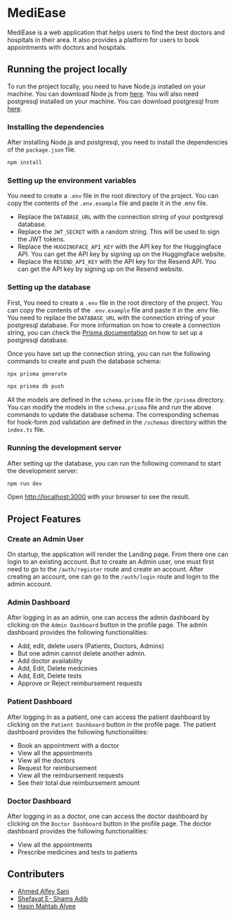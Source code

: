 # MediEase

MediEase is a web application that helps users to find the best doctors and hospitals in their area. It also provides a platform for users to book appointments with doctors and hospitals.

## Running the project locally

To run the project locally, you need to have Node.js installed on your machine. You can download Node.js from [here](https://nodejs.org/en). You will also need postgresql installed on your machine. You can download postgresql from [here](https://www.postgresql.org/).

### Installing the dependencies

After installing Node.js and postgresql, you need to install the dependencies of the `package.json` file.

```bash
npm install
```

### Setting up the environment variables

You need to create a `.env` file in the root directory of the project. You can copy the contents of the `.env.example` file and paste it in the .env file.

- Replace the `DATABASE_URL` with the connection string of your postgresql database.
- Replace the `JWT_SECRET` with a random string. This will be used to sign the JWT tokens.
- Replace the `HUGGINGFACE_API_KEY` with the API key for the Huggingface API. You can get the API key by signing up on the Huggingface website.
- Replace the `RESEND_API_KEY` with the API key for the Resend API. You can get the API key by signing up on the Resend website.

### Setting up the database

First, You need to create a `.env` file in the root directory of the project. You can copy the contents of the `.env.example` file and paste it in the .env file. You need to replace the `DATABASE_URL` with the connection string of your postgresql database. For more information on how to create a connection string, you can check the [Prisma documentation](https://www.prisma.io/docs/getting-started/setup-prisma/start-from-scratch/relational-databases-typescript-postgresql) on how to set up a postgresql database.

Once you have set up the connection string, you can run the following commands to create and push the database schema:

```bash
npx prisma generate

npx prisma db push
```

All the models are defined in the `schema.prisma` file in the `/prisma` directory. You can modify the models in the `schema.prisma` file and run the above commands to update the database schema. The corresponding schemas for hook-form zod validation are defined in the `/schemas` directory within the `index.ts` file.

### Running the development server

After setting up the database, you can run the following command to start the development server:

```bash
npm run dev
```

Open [http://localhost:3000](http://localhost:3000) with your browser to see the result.

## Project Features

### Create an Admin User

On startup, the application will render the Landing page. From there one can login to an existing account. But to create an Admin user, one must first need to go to the `/auth/register` route and create an account. After creating an account, one can go to the `/auth/login` route and login to the admin account.

### Admin Dashboard

After logging in as an admin, one can access the admin dashboard by clicking on the `Admin Dashboard` button in the profile page. The admin dashboard provides the following functionalities:

- Add, edit, delete users (Patients, Doctors, Admins)
- But one admin cannot delete another admin.
- Add doctor availability
- Add, Edit, Delete medcinies
- Add, Edit, Delete tests
- Approve or Reject reimbursement requests

### Patient Dashboard

After logging in as a patient, one can access the patient dashboard by clicking on the `Patient Dashboard` button in the profile page. The patient dashboard provides the following functionalities:

- Book an appointment with a doctor
- View all the appointments
- View all the doctors
- Request for reimbursement
- View all the reimbursement requests
- See their total due reimbursement amount

### Doctor Dashboard

After logging in as a doctor, one can access the doctor dashboard by clicking on the `Doctor Dashboard` button in the profile page. The doctor dashboard provides the following functionalities:

- View all the appointments
- Prescribe medicines and tests to patients

## Contributers

- [Ahmed Alfey Sani](https://github.com/AASani29)
- [Shefayat E- Shams Adib](https://github.com/Shefwef)
- [Hasin Mahtab Alvee](https://github.com/hasin023)
